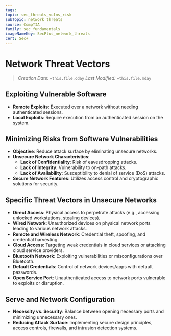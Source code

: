 ```yaml
---
tags: 
topic: sec_threats_vulns_risk
subTopic: network_threats
source: CompTIA
family: sec_fundamentals
imageNameKey: SecPlus_network_threats
cert: Sec+
---
```

# Network Threat Vectors
> *Creation Date:* `=this.file.cday`
> *Last Modified:* `=this.file.mday`

## Exploiting Vulnerable Software
- **Remote Exploits**: Executed over a network without needing authenticated sessions.
- **Local Exploits**: Require execution from an authenticated session on the system.
## Minimizing Risks from Software Vulnerabilities
- **Objective**: Reduce attack surface by eliminating unsecure networks.
- **Unsecure Network Characteristics**:
  - **Lack of Confidentiality**: Risk of eavesdropping attacks.
  - **Lack of Integrity**: Vulnerability to on-path attacks.
  - **Lack of Availability**: Susceptibility to denial of service (DoS) attacks.
- **Secure Network Features**: Utilizes access control and cryptographic solutions for security.
## Specific Threat Vectors in Unsecure Networks
- **Direct Access**: Physical access to perpetrate attacks (e.g., accessing unlocked workstations, stealing devices).
- **Wired Network**: Unauthorized devices on physical network ports leading to various network attacks.
- **Remote and Wireless Network**: Credential theft, spoofing, and credential harvesting.
- **Cloud Access**: Targeting weak credentials in cloud services or attacking cloud service providers.
- **Bluetooth Network**: Exploiting vulnerabilities or misconfigurations over Bluetooth.
- **Default Credentials**: Control of network devices/apps with default passwords.
- **Open Service Port**: Unauthenticated access to network ports vulnerable to exploits or disruption.
## Serve and Network Configuration
- **Necessity vs. Security**: Balance between opening necessary ports and minimizing unnecessary ones.
- **Reducing Attack Surface**: Implementing secure design principles, access controls, firewalls, and intrusion detection systems.
